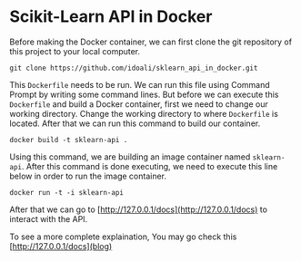 # Scikit-Learn API in Docker

Before making the Docker container, we can first clone the git repository of this project to your local computer. 

```
git clone https://github.com/idoali/sklearn_api_in_docker.git
```

This `Dockerfile` needs to be run. We can run this file using Command Prompt by writing some command lines. But before we can execute this `Dockerfile` and build a Docker container, first we need to change our working directory. Change the working directory to where `Dockerfile` is located. After that we can run this command to build our container.

```
docker build -t sklearn-api .
```

Using this command, we are building an image container named `sklearn-api`. After this command is done executing, we need to execute this line below in order to run the image container.

 

```
docker run -t -i sklearn-api
```

After that we can go to [http://127.0.0.1/docs](http://127.0.0.1/docs) to interact with the API.

To see a more complete explaination, You may go check this [http://127.0.0.1/docs](blog)
